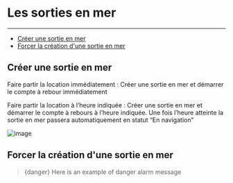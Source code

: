 # Les sorties en mer

---

- [Créer une sortie en mer](#section-1)
- [Forcer la création d'une sortie en mer](#section-1)

<a name="section-1"></a>
## Créer une sortie en mer

Faire partir la location immédiatement : Créer une sortie en mer et démarrer le compte à rebour immédiatement

Faire partir la location à l’heure indiquée : Créer une sortie en mer et démarrer le compte à rebours à l’heure indiquée. Une fois l’heure atteinte la sortie en mer passera automatiquement en statut “En navigation”

![image](http://dev.signing.com:8002/vendor/adminlte/dist/img/AdminLTELogo.png)

<a name="section-2"></a>
## Forcer la création d'une sortie en mer 

> {danger} Here is an example of danger alarm message
